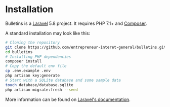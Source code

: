 # Installation
Bulletins is a [Laravel](https://laravel.com) 5.8 project. It requires PHP 7.1+ and [Composer](https://getcomposer.org).

A standard installation may look like this:
```bash
# Cloning the repository
git clone https://github.com/entrepreneur-interet-general/bulletins.git
cd bulletins
# Installing PHP dependencies
composer install
# Copy the default env file
cp .env.example .env
php artisan key:generate
# Start with a SQLite database and some sample data
touch database/database.sqlite
php artisan migrate:fresh --seed
```

More information can be found on [Laravel's documentation](https://laravel.com/docs/5.8#installation).
